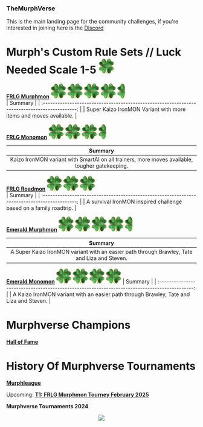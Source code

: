 ### TheMurphVerse

This is the main landing page for the community challenges, if you're interested in joining here is the [Discord](https://discord.gg/c4Bzm3Ezpx)

# Murph's Custom Rule Sets // Luck Needed Scale 1-5 <img src="https://github.com/BigMurph619/TheMurphVerse/blob/5cc7aaba0f1f9f2bcdfb71cf7152d428531bcd31/Images/Difficulty_rating_clover.png" width="40" height="40">

**[FRLG Murphmon](https://github.com/BigMurph619/Murphmon)** <img src="https://github.com/BigMurph619/TheMurphVerse/blob/5cc7aaba0f1f9f2bcdfb71cf7152d428531bcd31/Images/Difficulty_rating_clover.png" width="40" height="40"> <img src="https://github.com/BigMurph619/TheMurphVerse/blob/5cc7aaba0f1f9f2bcdfb71cf7152d428531bcd31/Images/Difficulty_rating_clover.png" width="40" height="40"> <img src="https://github.com/BigMurph619/TheMurphVerse/blob/5cc7aaba0f1f9f2bcdfb71cf7152d428531bcd31/Images/Difficulty_rating_clover.png" width="40" height="40"> <img src="https://github.com/BigMurph619/TheMurphVerse/blob/5cc7aaba0f1f9f2bcdfb71cf7152d428531bcd31/Images/Difficulty_rating_clover.png" width="40" height="40"> <img src="https://github.com/BigMurph619/TheMurphVerse/blob/main/Images/Difficulty_rating_half_clover.png" width="20" height="40">    
| Summary |
| :--------------------------------------------------------------------------------------------: |
| Super Kaizo IronMON Variant with more items and moves available. |

**[FRLG Monomon](https://github.com/BigMurph619/Monomon)** <img src="https://github.com/BigMurph619/TheMurphVerse/blob/5cc7aaba0f1f9f2bcdfb71cf7152d428531bcd31/Images/Difficulty_rating_clover.png" width="40" height="40"> <img src="https://github.com/BigMurph619/TheMurphVerse/blob/5cc7aaba0f1f9f2bcdfb71cf7152d428531bcd31/Images/Difficulty_rating_clover.png" width="40" height="40"> <img src="https://github.com/BigMurph619/TheMurphVerse/blob/5cc7aaba0f1f9f2bcdfb71cf7152d428531bcd31/Images/Difficulty_rating_clover.png" width="40" height="40"> <img src="https://github.com/BigMurph619/TheMurphVerse/blob/main/Images/Difficulty_rating_half_clover.png" width="20" height="40">    

| Summary |
| :--------------------------------------------------------------------------------------------: |
| Kaizo IronMON variant with SmartAI on all trainers, more moves available, tougher gatekeeping. |

**[FRLG Roadmon](https://github.com/DeathDoors/RoadMon)** <img src="https://github.com/BigMurph619/TheMurphVerse/blob/5cc7aaba0f1f9f2bcdfb71cf7152d428531bcd31/Images/Difficulty_rating_clover.png" width="40" height="40"> <img src="https://github.com/BigMurph619/TheMurphVerse/blob/5cc7aaba0f1f9f2bcdfb71cf7152d428531bcd31/Images/Difficulty_rating_clover.png" width="40" height="40"> <img src="https://github.com/BigMurph619/TheMurphVerse/blob/5cc7aaba0f1f9f2bcdfb71cf7152d428531bcd31/Images/Difficulty_rating_clover.png" width="40" height="40">    
| Summary |
| :--------------------------------------------------------------------------------------------: |
| A survival IronMON inspired challenge based on a family roadtrip. |

**[Emerald Murphmon](https://github.com/BigMurph619/Emerald-Murphmon)** <img src="https://github.com/BigMurph619/TheMurphVerse/blob/5cc7aaba0f1f9f2bcdfb71cf7152d428531bcd31/Images/Difficulty_rating_clover.png" width="40" height="40"> <img src="https://github.com/BigMurph619/TheMurphVerse/blob/5cc7aaba0f1f9f2bcdfb71cf7152d428531bcd31/Images/Difficulty_rating_clover.png" width="40" height="40"> <img src="https://github.com/BigMurph619/TheMurphVerse/blob/5cc7aaba0f1f9f2bcdfb71cf7152d428531bcd31/Images/Difficulty_rating_clover.png" width="40" height="40"> <img src="https://github.com/BigMurph619/TheMurphVerse/blob/5cc7aaba0f1f9f2bcdfb71cf7152d428531bcd31/Images/Difficulty_rating_clover.png" width="40" height="40"> <img src="https://github.com/BigMurph619/TheMurphVerse/blob/main/Images/Difficulty_rating_half_clover.png" width="20" height="40">

| Summary |
| :--------------------------------------------------------------------------------------------: |
| A Super Kaizo IronMON variant with an easier path through Brawley, Tate and Liza and Steven. |

**[Emerald Monomon](https://github.com/BigMurph619/Emerald-Monomon)** <img src="https://github.com/BigMurph619/TheMurphVerse/blob/5cc7aaba0f1f9f2bcdfb71cf7152d428531bcd31/Images/Difficulty_rating_clover.png" width="40" height="40"> <img src="https://github.com/BigMurph619/TheMurphVerse/blob/5cc7aaba0f1f9f2bcdfb71cf7152d428531bcd31/Images/Difficulty_rating_clover.png" width="40" height="40"> <img src="https://github.com/BigMurph619/TheMurphVerse/blob/5cc7aaba0f1f9f2bcdfb71cf7152d428531bcd31/Images/Difficulty_rating_clover.png" width="40" height="40"> <img src="https://github.com/BigMurph619/TheMurphVerse/blob/5cc7aaba0f1f9f2bcdfb71cf7152d428531bcd31/Images/Difficulty_rating_clover.png" width="40" height="40">
| Summary |
| :--------------------------------------------------------------------------------------------: |
| A Kaizo IronMON variant with an easier path through Brawley, Tate and Liza and Steven. |

# Murphverse Champions

**[Hall of Fame](https://github.com/BigMurph619/Hall-of-Fame/blob/main/README.md)**

# History Of Murphverse Tournaments

**[Murphleague](https://github.com/BigMurph619/MurphLeague-2025/blob/main/README.md)**

Upcoming: **[T1: FRLG Murphmon Tourney February 2025](https://github.com/BigMurph619/Murphmon-Tourney-Feb-2025-T1-/blob/main/readme.md)**

**Murphverse Tournaments 2024**

<p align="center">
<img src="https://github.com/DeathDoors/TheMurphVerse/blob/df9c13ac819078eafd99b5c7f03a6fc1a925de5a/Images/Tournaments%202024.png">

